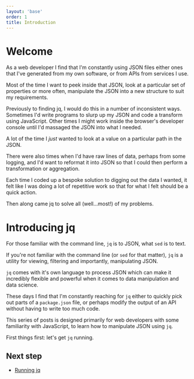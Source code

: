 ```yaml
---
layout: 'base'
order: 1
title: Introduction
---
```


# Welcome

As a web developer I find that I'm constantly using JSON files either ones that I've generated from my own software, or from APIs from services I use.

Most of the time I want to peek inside that JSON, look at a particular set of properties or more often, manipulate the JSON into a new structure to suit my requirements.

Previously to finding jq, I would do this in a number of inconsistent ways. Sometimes I'd write programs to slurp up my JSON and code a transform using JavaScript. Other times I might work inside the browser's developer console until I'd massaged the JSON into what I needed.

A lot of the time I _just_ wanted to look at a value on a particular path in the JSON.

There were also times when I'd have raw lines of data, perhaps from some logging, and I'd want to reformat it into JSON so that I could then perform a transformation or aggregation.

Each time I coded up a bespoke solution to digging out the data I wanted, it felt like I was doing a lot of repetitive work so that for what I felt should be a quick action.

Then along came jq to solve all (well…most!) of my problems.

# Introducing jq

For those familiar with the command line, `jq` is to JSON, what `sed` is to text.

If you're not familiar with the command line (or `sed` for that matter), `jq` is a utility for viewing, filtering and importantly, manipulating JSON.

`jq` comes with it's own language to process JSON which can make it incredibly flexible and powerful when it comes to data manipulation and data science.

These days I find that I'm constantly reaching for `jq` either to quickly pick out parts of a `package.json` file, or perhaps modify the output of an API without having to write too much code.

This series of posts is designed primarily for web developers with some familiarity with JavaScript, to learn how to manipulate JSON using `jq`.

First things first: let's get `jq` running.

## Next step

* [Running jq](/running)
